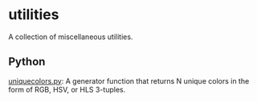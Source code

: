 # utilities
A collection of miscellaneous utilities.

## Python
[uniquecolors.py](uniquecolors.py): A generator function that returns N unique colors in the form of RGB, HSV, or HLS 3-tuples.
